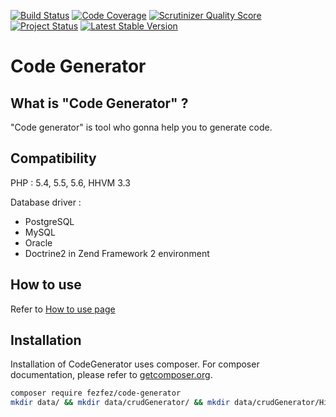 [![Build Status](https://travis-ci.org/fezfez/codeGenerator.png?branch=master)](https://travis-ci.org/fezfez/codeGenerator)
[![Code Coverage](https://scrutinizer-ci.com/g/fezfez/codeGenerator/badges/coverage.png?s=56a1921623a18b0405091624044c6d1e8a4452ac)](https://scrutinizer-ci.com/g/fezfez/codeGenerator/)
[![Scrutinizer Quality Score](https://scrutinizer-ci.com/g/fezfez/codeGenerator/badges/quality-score.png?s=fc3829220661fc6edf510608d909cf7b4776713c)](https://scrutinizer-ci.com/g/fezfez/codeGenerator/)
[![Project Status](http://stillmaintained.com/fezfez/codeGenerator.png)](http://stillmaintained.com/fezfez/codeGenerator)
[![Latest Stable Version](https://poser.pugx.org/fezfez/code-generator/v/stable.svg)](https://packagist.org/packages/fezfez/code-generator) 

Code Generator
=============

What is "Code Generator" ?
------------------------

"Code generator" is tool who gonna help you to generate code.


Compatibility
------------
PHP : 5.4, 5.5, 5.6, HHVM 3.3

Database driver : 

 - PostgreSQL
 - MySQL
 - Oracle
 - Doctrine2 in Zend Framework 2 environment

How to use
----------
Refer to [How to use page][1] 
 
Installation
------------
Installation of CodeGenerator uses composer. For composer documentation, please refer to [getcomposer.org](http://getcomposer.org/).

```sh
composer require fezfez/code-generator
mkdir data/ && mkdir data/crudGenerator/ && mkdir data/crudGenerator/History/ && chmod 777 data/crudGenerator/History/ && mkdir data/crudGenerator/Config/ && chmod 777 data/crudGenerator/Config/
```


  [1]: https://github.com/fezfez/codeGenerator/blob/master/HOWTOUSE.md
